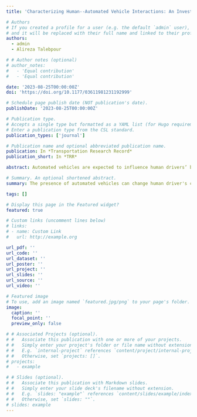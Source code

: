 ```yaml
---
title: 'Characterizing Human--Automated Vehicle Interactions: An Investigation into Car-Following Behavior'

# Authors
# If you created a profile for a user (e.g. the default `admin` user), write the username (folder name) here
# and it will be replaced with their full name and linked to their profile.
authors:
  - admin
  - Alireza Talebpour

# # Author notes (optional)
# author_notes:
#   - 'Equal contribution'
#   - 'Equal contribution'

date: '2023-08-25T00:00:00Z'
doi: 'https://doi.org/10.1177/03611981231192999'

# Schedule page publish date (NOT publication's date).
publishDate: '2023-08-25T00:00:00Z'

# Publication type.
# Accepts a single type but formatted as a YAML list (for Hugo requirements).
# Enter a publication type from the CSL standard.
publication_types: ['journal']

# Publication name and optional abbreviated publication name.
publication: In *Transportation Research Record*
publication_short: In *TRR*

abstract: Automated vehicles are expected to influence human drivers’ behavior. Accordingly, capturing such changes is critical for planning and operation purposes. With regard to car-following behavior, a key question is whether existing car-following models can replicate these changes in human behavior. Using a data set that was collected from the car-following behavior of human drivers when following automated vehicles, this paper offers a robust methodology based on the concept of dynamic time warping to investigate the critical parameters that can be used to capture changes in human behavior. The results indicate that spacing can best substantiate such changes. Moreover, calibration and validation of the intelligent driver model (IDM) suggest its inability to capture changes in human behavior in response to automated vehicles. Thus, an extension of the IDM that explicitly models stochasticity in the behavior of individual drivers is applied, and the results show such a model can identify a reduction in uncertainty when following an automated vehicle. This finding also has implications for a stochastic extension to other models when analyzing and simulating a mixed-autonomy traffic flow environment.

# Summary. An optional shortened abstract.
summary: The presence of automated vehicles can change human driver's car-following behavior into less uncertainty.

tags: []

# Display this page in the Featured widget?
featured: true

# Custom links (uncomment lines below)
# links:
# - name: Custom Link
#   url: http://example.org

url_pdf: ''
url_code: ''
url_dataset: ''
url_poster: ''
url_project: ''
url_slides: ''
url_source: ''
url_video: ''

# Featured image
# To use, add an image named `featured.jpg/png` to your page's folder.
image:
  caption: ''
  focal_point: ''
  preview_only: false

# # Associated Projects (optional).
# #   Associate this publication with one or more of your projects.
# #   Simply enter your project's folder or file name without extension.
# #   E.g. `internal-project` references `content/project/internal-project/index.md`.
# #   Otherwise, set `projects: []`.
# projects:
#   - example

# # Slides (optional).
# #   Associate this publication with Markdown slides.
# #   Simply enter your slide deck's filename without extension.
# #   E.g. `slides: "example"` references `content/slides/example/index.md`.
# #   Otherwise, set `slides: ""`.
# slides: example
---
```


<!-- {{% callout note %}}
Click the _Cite_ button above to demo the feature to enable visitors to import publication metadata into their reference management software.
{{% /callout %}}

{{% callout note %}}
Create your slides in Markdown - click the _Slides_ button to check out the example.
{{% /callout %}} -->

<!-- Add the publication's **full text** or **supplementary notes** here. You can use rich formatting such as including [code, math, and images](https://docs.hugoblox.com/content/writing-markdown-latex/). -->
